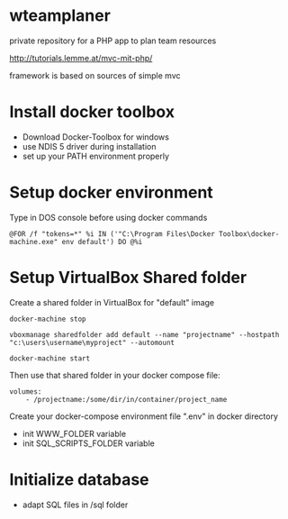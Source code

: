 # wteamplaner

private repository for a PHP app to plan team resources

http://tutorials.lemme.at/mvc-mit-php/

framework is based on sources of simple mvc

# Install docker toolbox

* Download Docker-Toolbox for windows
* use NDIS 5 driver during installation
* set up your PATH environment properly
	
# Setup docker environment

Type in DOS console before using docker commands

	@FOR /f "tokens=*" %i IN ('"C:\Program Files\Docker Toolbox\docker-machine.exe" env default') DO @%i

# Setup VirtualBox Shared folder

Create a shared folder in VirtualBox for "default" image

	docker-machine stop

	vboxmanage sharedfolder add default --name "projectname" --hostpath "c:\users\username\myproject" --automount

	docker-machine start 

Then use that shared folder in your docker compose file:

	volumes:
		- /projectname:/some/dir/in/container/project_name
		
Create your docker-compose environment file ".env" in docker directory

* init WWW_FOLDER variable
* init SQL_SCRIPTS_FOLDER variable

# Initialize database

* adapt SQL files in /sql folder
